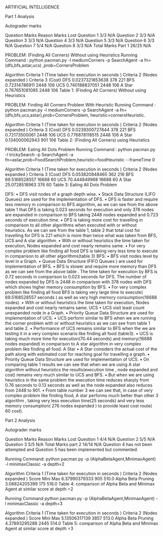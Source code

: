 ARTIFICIAL INTELLIGENCE 

Part 1 Analysis

Autograder marks 

Question 	Marks	Reason Marks Lost
Question 1	3/3	N/A
Question 2	3/3	N/A
Question 3	3/3	N/A
Question 4	3/3	N/A
Question 5	3/3	N/A
Question 6	3/3	N/A
Question 7	5/4	N/A
Question 8	3/3	N/A
Total Marks Part 1	26/25	N/A



PROBLEM: (Finding All Corners) Without using Heuristics
Running Command :
python pacman.py -l mediumCorners -p SearchAgent -a fn=(dfs,bfs,astar,ucs) ,prob=CornersProblem


Algorithm 	Criteria 1 (Time taken for execution in seconds )	Criteria 2 (Nodes expanded )	Criteria 3 (Cost)
DFS       	0.0237321853638	                                  378	                          221
BFS	        0.72314786911	                                    2448	                        106
UCS	        0.740188837051	                                  2448	                        106
A Star	    0.767651081085	                                  2448	                        106
Table 1: (Finding All Corners) Without using Heuristics

PROBLEM: Finding All Corners Problem With Heuristic
Running Command :
python pacman.py -l mediumCorners -p SearchAgent -a fn=(dfs,bfs,ucs,astar),prob=CornersProblem, heuristic=cornersHeuristic.

Algorithm 	Criteria 1 (Time taken for execution in seconds )	Criteria 2 (Nodes expanded )	Criteria 3 (Cost)
DFS	        0.0239300727844	                                  378	                          221
BFS	        0.72173500061	                                    2448	                        106
UCS	        0.776878118515	                                  2448	                        106
A Star	    0.134000062943	                                  901	                          106
Table 2: (Finding All Corners) using Heuristics

PROBLEM: Eating All Dots Problem
Running Command :
python pacman.py -l trickySearch -p SearchAgent -a fn=astar,prob=FoodSearchProblem,heuristic=foodHeuristic --frameTime 0 


Algorithm 	Criteria 1 (Time taken for execution in seconds )	Criteria 2 (Nodes expanded )	Criteria 3 (Cost)
DFS	        0.053820848465	                                  362	                          216
BFS	        69.5168528557	                                    16688	                        60
UCS	        70.444849968	                                    16688	                        60
A Star	    25.0728518963	                                    376	                          60
Table 3: Eating All Dots Problem

DFS:
•	DFS visit nodes of a graph depth wise. 
•	Stack Data Structure (LIFO Queues) are used for the implementation of DFS.
•	DFS is faster and require less memory in comparison to BFS algorithm, as we can see from the above table 1 that DFS is taking 0.023 seconds for execution and only 378 nodes are expanded in comparison to BFS taking 2448 nodes expanded and 0.723 seconds of execution time.
•	DFS is taking more cost for travelling in comparison to all other algorithms when executed with or without heuristics. As we can see from the table 1, table 2 that total cost for travelling for DFS is 221 which is more than twice what was taken from BFS, UCS and A star algorithm.
•	With or without heuristics the time taken for execution, Nodes expanded and cost nearly remains same. 
•	For very complex problem like finding all food DFS is taking very less time to execute in comparison to all other algorithms(table 3)
BFS:
•	BFS visit nodes level by level in a Graph. 
•	Queue Data Structure (FIFO Queues ) are used for implementation of BFS.
•	BFS is slower and require more memory than DFS as we can see from the above table . The time taken for execution by BFS is 0.72 seconds in comparison to 0.023 seconds for DFS. The number of nodes expanded by DFS is 2448 in comparison with 378 nodes with DFS which shows higher memory consumption by BFS.
•	For very complex problem like finding all food BFS is taking very large time to execute( 69.5168528557 seconds ) as well as very high memory consumption(16688 nodes).
•	With or without heuristics the time taken for execution, Nodes expanded and cost nearly remains same.
UCS 
•	UCS visit least count unexpanded node in a Graph.
•	Priority Queue Data Structure are used for implementation of UCS.
•	UCS perform similar to BFS when we are running the corner problem with or without heuristics as we can see from table 1 and table 2.
•	Performance of UCS remains similar to BFS when the  we are testing it in a very complex scenario like finding all food (table3).
•	UCS is taking much more time for execution(70.44 seconds) and memory(16688 nodes expanded) in comparison to A star algorithm in very complex problem like finding all food.
A Star
•	A Star considers the actual cost of the path along with estimated cost for reaching goal for travelling a graph.
•	Priority Queue Data Structure are used for implementation of UCS.
•	On comparing table 1 results we can see that when we are using A star algorithm without heuristics the results(execution time , node expanded and cost)  remains very much similar to UCS and BFS.
•	But when we are using heuristics in the same problem the execution time reduces sharply from 0.76 seconds to 0.13 seconds as well as the node expanded also reduces from 2448 to 901. 
•	From table number 3 we can see that, in case of very complex problem like finding food, A star performs much better than other 3 algorithm , taking very less execution time(25 seconds) and very less memory consumption( 276 nodes expanded ) to provide least cost route( 60 cost).



Part 2 Analysis

Autograder marks 

Question 	Marks	Reason Marks Lost
Question 1	4/4	N/A
Question 2	5/5	N/A
Question 3	5/5	N/A
Total Marks part 2	14/14	N/A
Question 4 has not been attempted and Question 5 has been implemented but commented.

Running Command: 
python pacman.py -p (AlphaBetaAgent,MinimaxAgent) -l minimaxClassic -a depth=2

Algorithm 	        Criteria 1 (Time taken for execution in seconds )	Criteria 2 (Nodes expanded )	Score
Mini Max 	          6.37990379333	                                    905	                          510.0
Alpha Beta Pruning 	3.08824205399	                                    175	                          516.0
Table 4: comparison of Alpha Beta and Minimax Agent at similar score at depth =2

Running Command 
python pacman.py -p (AlphaBetaAgent,MinimaxAgent) -l minimaxClassic -a depth=3

Algorithm 	Criteria 1 (Time taken for execution in seconds )	Criteria 2 (Nodes expanded )	Score
Mini Max 	5.13506317139	3857	513.0
Alpha Beta Pruning 	4.37893295288	2445	514.0
Table 5: comparison of Alpha Beta and Minimax Agent at similar score at depth =3


